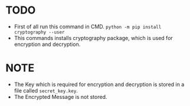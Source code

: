 # TODO

* First of all run this command in CMD.
 `python -m pip install cryptography --user` 
* This commands installs cryptography package, which is used for encryption and decryption.

# NOTE

* The Key which is required for encryption and decryption is stored in a file
  called `secret_key.key`.
* The Encrypted Message is not stored.
